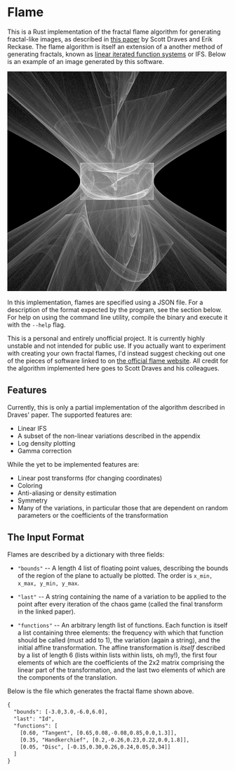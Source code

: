 # Flame

This is a Rust implementation of the fractal flame algorithm for generating fractal-like images, as described in [this paper](http://flam3.com/flame_draves.pdf) by Scott Draves and Erik Reckase. The flame algorithm is itself an extension of a another method of generating fractals, known as [linear iterated function systems](https://en.wikipedia.org/wiki/Iterated_function_system) or IFS. Below is an example of an image generated by this software.

![Sample fractal flame](https://github.com/Kwarrtz/flame/blob/master/examples/1.png)

In this implementation, flames are specified using a JSON file. For a description of the format expected by the program, see the section below. For help on using the command line utility, compile the binary and execute it with the `--help` flag.

This is a personal and entirely unofficial project. It is currently highly unstable and not intended for public use. If you actually want to experiment with creating your own fractal flames, I'd instead suggest checking out one of the pieces of software linked to on [the official flame website](https://flam3.com). All credit for the algorithm implemented here goes to Scott Draves and his colleagues.

## Features

Currently, this is only a partial implementation of the algorithm described in Draves' paper. The supported features are:

* Linear IFS
* A subset of the non-linear variations described in the appendix
* Log density plotting
* Gamma correction

While the yet to be implemented features are:

* Linear post transforms (for changing coordinates)
* Coloring
* Anti-aliasing or density estimation
* Symmetry
* Many of the variations, in particular those that are dependent on random parameters or the coefficients of the transformation

## The Input Format

Flames are described by a dictionary with three fields:

* `"bounds"` -- A length 4 list of floating point values, describing the bounds of the region of the plane to actually be plotted. The order is `x_min, x_max, y_min, y_max`.

* `"last"` -- A string containing the name of a variation to be applied to the point after every iteration of the chaos game (called the final transform in the linked paper).

* `"functions"` -- An arbitrary length list of functions. Each function is itself a list containing three elements: the frequency with which that function should be called (must add to 1), the variation (again a string), and the initial affine transformation. The affine transformation is _itself_ described by a list of length 6 (lists within lists within lists, oh my!), the first four elements of which are the coefficients of the 2x2 matrix comprising the linear part of the transformation, and the last two elements of which are the components of the translation.

Below is the file which generates the fractal flame shown above.

```
{
  "bounds": [-3.0,3.0,-6.0,6.0],
  "last": "Id",
  "functions": [
    [0.60, "Tangent", [0.65,0.08,-0.08,0.85,0.0,1.3]],
    [0.35, "Handkerchief", [0.2,-0.26,0.23,0.22,0.0,1.8]],
    [0.05, "Disc", [-0.15,0.30,0.26,0.24,0.05,0.34]]
  ]
}
```
